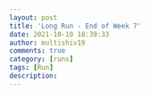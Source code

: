 ```yaml
---
layout: post
title: 'Long Run - End of Week 7'
date: 2021-10-10 18:39:33
author: multishiv19
comments: true
category: [runs]
tags: [Run]
description: 
---
```


<div width='100%' class='strava-embed-placeholder' data-embed-type='activity' data-embed-id='6090507128'></div>
<script src='https://strava-embeds.com/embed.js'></script>
